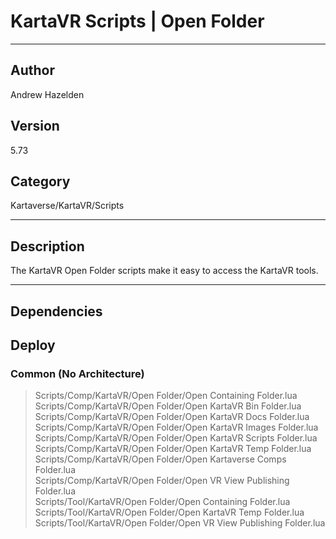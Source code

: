 # KartaVR Scripts | Open Folder
___

## Author
Andrew Hazelden

## Version
5.73

## Category
Kartaverse/KartaVR/Scripts

___

## Description
<p>The KartaVR Open Folder scripts make it easy to access the KartaVR tools.</p>

___

## Dependencies

## Deploy

### Common (No Architecture)

> Scripts/Comp/KartaVR/Open Folder/Open Containing Folder.lua  
> Scripts/Comp/KartaVR/Open Folder/Open KartaVR Bin Folder.lua  
> Scripts/Comp/KartaVR/Open Folder/Open KartaVR Docs Folder.lua  
> Scripts/Comp/KartaVR/Open Folder/Open KartaVR Images Folder.lua  
> Scripts/Comp/KartaVR/Open Folder/Open KartaVR Scripts Folder.lua  
> Scripts/Comp/KartaVR/Open Folder/Open KartaVR Temp Folder.lua  
> Scripts/Comp/KartaVR/Open Folder/Open Kartaverse Comps Folder.lua  
> Scripts/Comp/KartaVR/Open Folder/Open VR View Publishing Folder.lua  
> Scripts/Tool/KartaVR/Open Folder/Open Containing Folder.lua  
> Scripts/Tool/KartaVR/Open Folder/Open KartaVR Temp Folder.lua  
> Scripts/Tool/KartaVR/Open Folder/Open VR View Publishing Folder.lua  
